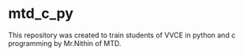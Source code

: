 # mtd_c_py
This repository was created to train students of VVCE in python and c programming by Mr.Nithin of MTD.
